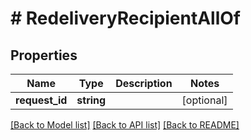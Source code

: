 # # RedeliveryRecipientAllOf

## Properties

Name | Type | Description | Notes
------------ | ------------- | ------------- | -------------
**request_id** | **string** |  | [optional]

[[Back to Model list]](../../README.md#models) [[Back to API list]](../../README.md#endpoints) [[Back to README]](../../README.md)
